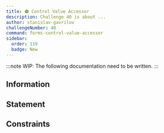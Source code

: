 ```yaml
---
title: 🟠 Control Value Accessor
description: Challenge 40 is about ...
author: stanislav-gavrilov
challengeNumber: 40
command: forms-control-value-accessor
sidebar:
  order: 119
  badge: New
---
```


:::note
WIP: The following documentation need to be written.
:::

## Information

## Statement

## Constraints
